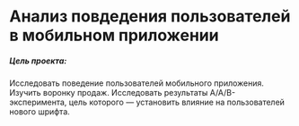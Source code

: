 # Анализ повдедения пользователей в мобильном приложении
##### Цель проекта:
Исследовать поведение пользователей мобильного приложения. Изучить воронку продаж. Исследовать результаты A/A/B-эксперимента, цель которого — установить влияние на пользователей нового шрифта.
